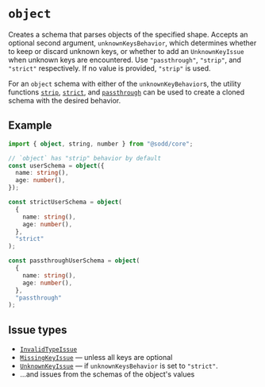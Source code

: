 # `object`

Creates a schema that parses objects of the specified shape. Accepts an optional second argument, `unknownKeysBehavior`, which determines whether to keep or discard unknown keys, or whether to add an `UnknownKeyIssue` when unknown keys are encountered. Use `"passthrough"`, `"strip"`, and `"strict"` respectively. If no value is provided, `"strip"` is used.

For an `object` schema with either of the `unknownKeyBehavior`s, the utility functions [`strip`](/api/schemas/object/strip), [`strict`](/api/schemas/object/strict), and [`passthrough`](/api/schemas/object/passthrough) can be used to create a cloned schema with the desired behavior.

## Example

```ts
import { object, string, number } from "@sodd/core";

// `object` has "strip" behavior by default
const userSchema = object({
  name: string(),
  age: number(),
});

const strictUserSchema = object(
  {
    name: string(),
    age: number(),
  },
  "strict"
);

const passthroughUserSchema = object(
  {
    name: string(),
    age: number(),
  },
  "passthrough"
);
```

## Issue types

- [`InvalidTypeIssue`](/api/issues/InvalidTypeIssue)
- [`MissingKeyIssue`](/api/issues/MissingKeyIssue) — unless all keys are optional
- [`UnknownKeyIssue`](/api/issues/UnknownKeyIssue) — if `unknownKeysBehavior` is set to `"strict"`.
- ...and issues from the schemas of the object's values
